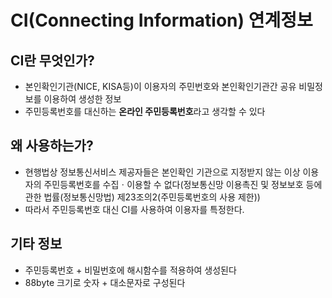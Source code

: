 # CI(Connecting Information) 연계정보

## CI란 무엇인가?

- 본인확인기관(NICE, KISA등)이 이용자의 주민번호와 본인확인기관간 공유 비밀정보를 이용하여 생성한 정보
- 주민등록번호를 대신하는 **온라인 주민등록번호**라고 생각할 수 있다

## 왜 사용하는가?

- 현행법상 정보통신서비스 제공자들은 본인확인 기관으로 지정받지 않는 이상 이용자의 주민등록번호를 수집ㆍ이용할 수 없다(정보통신망 이용촉진 및 정보보호 등에 관한 법률(정보통신망법) 제23조의2(주민등록번호의 사용 제한))
- 따라서 주민등록번호 대신 CI를 사용하여 이용자를 특정한다.

## 기타 정보

- 주민등록번호 + 비밀번호에 해시함수를 적용하여 생성된다
- 88byte 크기로 숫자 + 대소문자로 구성된다
